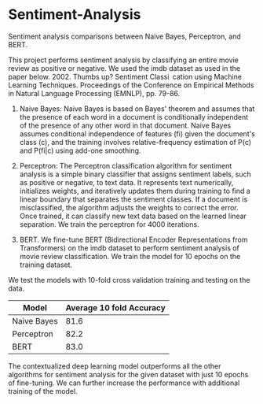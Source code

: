 # Sentiment-Analysis
Sentiment analysis comparisons between Naive Bayes, Perceptron, and BERT. 

This project performs sentiment analysis by classifying an entire movie review as positive or negative. We used the imdb dataset as used in the paper below.
2002. Thumbs up? Sentiment Classi cation using Machine Learning Techniques. Proceedings of the Conference on Empirical Methods in Natural Language Processing (EMNLP), pp. 79-86.

1. Naive Bayes: Naive Bayes is based on Bayes' theorem and assumes that the presence of each word in a document is conditionally independent of the presence of any other word in that document. Naive Bayes assumes conditional independence of features (fi) given the document's class (c), and the training involves relative-frequency estimation of P(c) and P(fi|c) using add-one smoothing. 

2. Perceptron: The Perceptron classification algorithm for sentiment analysis is a simple binary classifier that assigns sentiment labels, such as positive or negative, to text data. It represents text numerically, initializes weights, and iteratively updates them during training to find a linear boundary that separates the sentiment classes. If a document is misclassified, the algorithm adjusts the weights to correct the error. Once trained, it can classify new text data based on the learned linear separation. We train the perceptron for 4000 iterations. 

4. BERT. We fine-tune BERT (Bidirectional Encoder Representations from Transformers) on the imdb dataset to perform sentiment analysis of movie review classification. We train the model for 10 epochs on the training dataset.


We test the models with 10-fold cross validation training and testing on the data.

 | Model | Average 10 fold Accuracy |
|----------|----------|
| Naive Bayes | 81.6 |
| Perceptron | 82.2 |
| BERT | 83.0 | 

The contextualized deep learning model outperforms all the other algorithms for sentiment analysis for the given dataset with just 10 epochs of fine-tuning. We can further increase the performance with additional training of the model.
